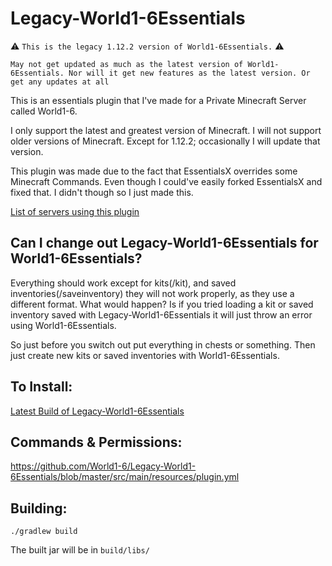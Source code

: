 # Legacy-World1-6Essentials
⚠️ `This is the legacy 1.12.2 version of World1-6Essentials.` ⚠️

`May not get updated as much as the latest version of World1-6Essentials. Nor will it get new features as the latest version. Or get any updates at all`

This is an essentials plugin that I've made for a Private Minecraft Server called World1-6.

I only support the latest and greatest version of Minecraft. I will not support older versions of Minecraft.
Except for 1.12.2; occasionally I will update that version.

This plugin was made due to the fact that EssentialsX overrides some Minecraft Commands.
Even though I could've easily forked EssentialsX and fixed that. I didn't though so I just made this.

[List of servers using this plugin](https://bstats.org/plugin/bukkit/World1-6Essentials)
## Can I change out Legacy-World1-6Essentials for World1-6Essentials?
Everything should work except for kits(/kit), and saved inventories(/saveinventory) they will not work properly, as they use a different format.
What would happen? Is if you tried loading a kit or saved inventory saved with Legacy-World1-6Essentials it will just throw an error using World1-6Essentials.

So just before you switch out put everything in chests or something.
Then just create new kits or saved inventories with World1-6Essentials.

## To Install:
[Latest Build of Legacy-World1-6Essentials](https://github.com/World1-6/Legacy-World1-6Essentials/releases)

## Commands & Permissions:
https://github.com/World1-6/Legacy-World1-6Essentials/blob/master/src/main/resources/plugin.yml

## Building:
`./gradlew build`

The built jar will be in `build/libs/`